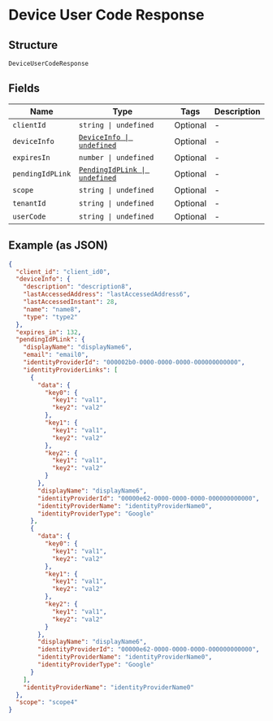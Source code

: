 
# Device User Code Response

## Structure

`DeviceUserCodeResponse`

## Fields

| Name | Type | Tags | Description |
|  --- | --- | --- | --- |
| `clientId` | `string \| undefined` | Optional | - |
| `deviceInfo` | [`DeviceInfo \| undefined`](../../doc/models/device-info.md) | Optional | - |
| `expiresIn` | `number \| undefined` | Optional | - |
| `pendingIdPLink` | [`PendingIdPLink \| undefined`](../../doc/models/pending-id-p-link.md) | Optional | - |
| `scope` | `string \| undefined` | Optional | - |
| `tenantId` | `string \| undefined` | Optional | - |
| `userCode` | `string \| undefined` | Optional | - |

## Example (as JSON)

```json
{
  "client_id": "client_id0",
  "deviceInfo": {
    "description": "description8",
    "lastAccessedAddress": "lastAccessedAddress6",
    "lastAccessedInstant": 28,
    "name": "name8",
    "type": "type2"
  },
  "expires_in": 132,
  "pendingIdPLink": {
    "displayName": "displayName6",
    "email": "email0",
    "identityProviderId": "000002b0-0000-0000-0000-000000000000",
    "identityProviderLinks": [
      {
        "data": {
          "key0": {
            "key1": "val1",
            "key2": "val2"
          },
          "key1": {
            "key1": "val1",
            "key2": "val2"
          },
          "key2": {
            "key1": "val1",
            "key2": "val2"
          }
        },
        "displayName": "displayName6",
        "identityProviderId": "00000e62-0000-0000-0000-000000000000",
        "identityProviderName": "identityProviderName0",
        "identityProviderType": "Google"
      },
      {
        "data": {
          "key0": {
            "key1": "val1",
            "key2": "val2"
          },
          "key1": {
            "key1": "val1",
            "key2": "val2"
          },
          "key2": {
            "key1": "val1",
            "key2": "val2"
          }
        },
        "displayName": "displayName6",
        "identityProviderId": "00000e62-0000-0000-0000-000000000000",
        "identityProviderName": "identityProviderName0",
        "identityProviderType": "Google"
      }
    ],
    "identityProviderName": "identityProviderName0"
  },
  "scope": "scope4"
}
```

